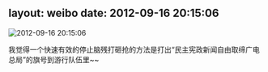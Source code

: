 layout: weibo
date: 2012-09-16 20:15:06
---
<meta name="referrer" content="no-referrer" />

<img src="/images/favicon.ico" style="float: left;"/>2012-09-16 20:15:06

我觉得一个快速有效的停止脑残打砸抢的方法是打出“民主宪政新闻自由取缔广电总局”的旗号到游行队伍里~~

